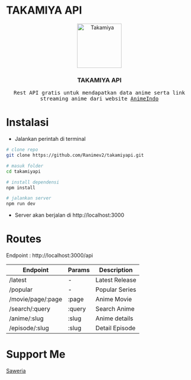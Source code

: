 # TAKAMIYA API
<p align="center">
  <a href="https://github.com/LuckyIndraEfendi">
    <img src="https://avatars.githubusercontent.com/u/93984625?v=4" alt="Takamiya" width="120" >
  </a>
  
  <h3 align="center">TAKAMIYA API</h3>
  <p align="center">
    <samp>Rest API gratis untuk mendapatkan data anime serta link streaming anime dari website <a href="https://anime-indo.biz">AnimeIndo</a></samp>
  </p>
</p>

# Instalasi

- Jalankan perintah di terminal

```sh
# clone repo
git clone https://github.com/Ranimev2/takamiyapi.git

# masuk folder
cd takamiyapi

# install dependensi
npm install

# jalankan server
npm run dev
```

- Server akan berjalan di http://localhost:3000

# Routes
Endpoint : http://localhost:3000/api

| Endpoint              | Params          | Description                |
| --------------------- | --------------- | -------------------------- |
| /latest               | -               | Latest Release             |
| /popular              | -               | Popular Series             |
| /movie/page/:page     | :page           | Anime Movie                |
| /search/:query        | :query          | Search Anime               |
| /anime/:slug          | :slug           | Anime details              |
| /episode/:slug        | :slug           | Detail Episode             |

# Support Me
[Saweria](https://saweria.co/Mastay)
